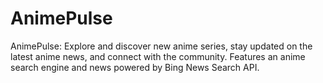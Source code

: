 # AnimePulse
AnimePulse: Explore and discover new anime series, stay updated on the latest anime news, and connect with the community. Features an anime search engine and news powered by Bing News Search API.
